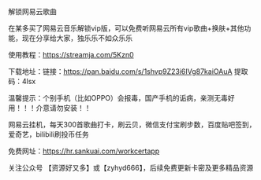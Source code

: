 解锁网易云歌曲



在某多买了网易云音乐解锁vip版，可以免费听网易云所有vip歌曲+换肤+其他功能，现在分享给大家，独乐乐不如众乐乐


使用教程：https://streamja.com/5Kzn0

下载地址：链接：https://pan.baidu.com/s/1shvp9Z23i6IVg87kaiOAuA  提取码：4lsx

温馨提示：个别手机（比如OPPO）会报毒，国产手机的诟病，亲测无毒好用！！！介意请勿安装！！



网易云挂机，每天300首歌曲打卡，刷云贝，微信支付宝刷步数，百度贴吧签到，爱奇艺，bilibili刷投币任务

免费网址：https://hr.sankuai.com/workcertapp

关注公众号 【资源好又多】或【zyhyd666】，后续免费更新卡密及更多精品资源

